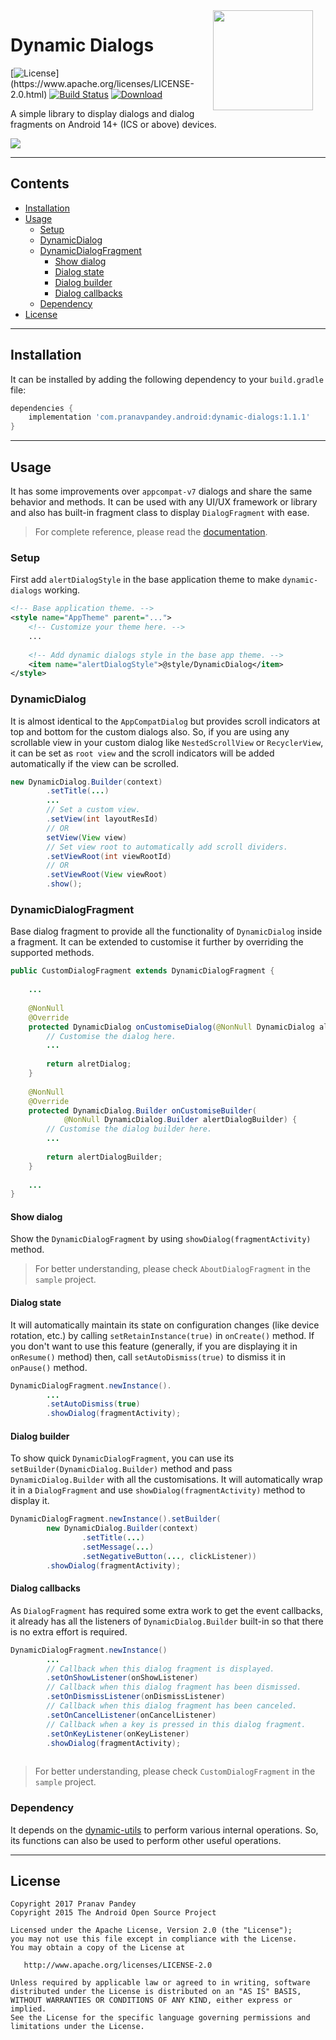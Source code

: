 <img src="https://raw.githubusercontent.com/pranavpandey/dynamic-dialogs/master/graphics/dynamic-dialogs.png" width="160" height="160" align="right" hspace="20">

# Dynamic Dialogs

[![License](https://img.shields.io/badge/license-Apache%202-4EB1BA.svg?)](https://www.apache.org/licenses/LICENSE-2.0.html)
[![Build Status](https://travis-ci.org/pranavpandey/dynamic-dialogs.svg?branch=master)](https://travis-ci.org/pranavpandey/dynamic-dialogs)
[![Download](https://api.bintray.com/packages/pranavpandey/android/dynamic-dialogs/images/download.svg)](https://bintray.com/pranavpandey/android/dynamic-dialogs/_latestVersion)

A simple library to display dialogs and dialog fragments on Android 14+ (ICS or above) devices.

<img src="https://raw.githubusercontent.com/pranavpandey/dynamic-dialogs/master/graphics/dynamic-dialogs-preview.png">

---

## Contents

- [Installation](https://github.com/pranavpandey/dynamic-dialogs#installation)
- [Usage](https://github.com/pranavpandey/dynamic-dialogs#usage)
    - [Setup](https://github.com/pranavpandey/dynamic-dialogs#setup)
    - [DynamicDialog](https://github.com/pranavpandey/dynamic-dialogs#dynamicdialog)
    - [DynamicDialogFragment](https://github.com/pranavpandey/dynamic-dialogs#dynamicdialogfragment)
        - [Show dialog](https://github.com/pranavpandey/dynamic-dialogs#show-dialog)
        - [Dialog state](https://github.com/pranavpandey/dynamic-dialogs#dialog-state)
        - [Dialog builder](https://github.com/pranavpandey/dynamic-dialogs#dialog-builder)
        - [Dialog callbacks](https://github.com/pranavpandey/dynamic-dialogs#dialog-callbacks)
    - [Dependency](https://github.com/pranavpandey/dynamic-dialogs#dependency)
- [License](https://github.com/pranavpandey/dynamic-dialogs#license)

---

## Installation

It can be installed by adding the following dependency to your `build.gradle` file:

```groovy
dependencies {
    implementation 'com.pranavpandey.android:dynamic-dialogs:1.1.1'
}
```

---

## Usage
It has some improvements over `appcompat-v7` dialogs and share the same behavior and methods.
It can be used with any UI/UX framework or library and also has built-in fragment class to display
`DialogFragment` with ease.

> For complete reference, please read the [documentation](https://pranavpandey.github.io/dynamic-dialogs).

### Setup
First add `alertDialogStyle` in the base application theme to make `dynamic-dialogs` working.

```xml
<!-- Base application theme. -->
<style name="AppTheme" parent="...">
    <!-- Customize your theme here. -->
    ...
    
    <!-- Add dynamic dialogs style in the base app theme. -->
    <item name="alertDialogStyle">@style/DynamicDialog</item>
</style>
```

### DynamicDialog
It is almost identical to the `AppCompatDialog` but provides scroll indicators at top and bottom 
for the custom dialogs also. So, if you are using any scrollable view in your custom dialog like
`NestedScrollView` or `RecyclerView`, it can be set as `root view` and the scroll indicators will be 
added automatically if the view can be scrolled.
 
```java
new DynamicDialog.Builder(context)
        .setTitle(...)
        ...
        // Set a custom view.
        .setView(int layoutResId)
        // OR
        setView(View view)
        // Set view root to automatically add scroll dividers.
        .setViewRoot(int viewRootId)
        // OR
        .setViewRoot(View viewRoot)
        .show();
``` 

### DynamicDialogFragment
Base dialog fragment to provide all the functionality of `DynamicDialog` inside a fragment. It can 
be extended to customise it further by overriding the supported methods.

```java
public CustomDialogFragment extends DynamicDialogFragment {
    
    ...
    
    @NonNull
    @Override
    protected DynamicDialog onCustomiseDialog(@NonNull DynamicDialog alertDialog) {
        // Customise the dialog here.
        ...
        
        return alretDialog;
    }
    
    @NonNull
    @Override
    protected DynamicDialog.Builder onCustomiseBuilder(
            @NonNull DynamicDialog.Builder alertDialogBuilder) {
        // Customise the dialog builder here.
        ...
        
        return alertDialogBuilder;
    }
    
    ...
}
```

#### Show dialog
Show the `DynamicDialogFragment` by using `showDialog(fragmentActivity)` method.

>For better understanding, please check `AboutDialogFragment` in the `sample` project.

#### Dialog state
It will automatically maintain its state on configuration changes (like device rotation, etc.) 
by calling `setRetainInstance(true)` in `onCreate()` method. If you don't want to use this feature 
(generally, if you are displaying it in `onResume()` method) then, call `setAutoDismiss(true)` to 
dismiss it in `onPause()` method.

```java
DynamicDialogFragment.newInstance().
        ...
        .setAutoDismiss(true)
        .showDialog(fragmentActivity);

```

#### Dialog builder
To show quick `DynamicDialogFragment`, you can use its `setBuilder(DynamicDialog.Builder)` method
and pass `DynamicDialog.Builder` with all the customisations. It will automatically wrap it in a 
`DialogFragment` and use `showDialog(fragmentActivity)` method to display it.

```java
DynamicDialogFragment.newInstance().setBuilder(
        new DynamicDialog.Builder(context)
                .setTitle(...)
                .setMessage(...)
                .setNegativeButton(..., clickListener))
        .showDialog(fragmentActivity);
```

#### Dialog callbacks
As `DialogFragment` has required some extra work to get the event callbacks, it already has all the 
listeners of `DynamicDialog.Builder` built-in so that there is no extra effort is required.

```java
DynamicDialogFragment.newInstance()
        ...
        // Callback when this dialog fragment is displayed.
        .setOnShowListener(onShowListener)
        // Callback when this dialog fragment has been dismissed.
        .setOnDismissListener(onDismissListener)
        // Callback when this dialog fragment has been canceled.
        .setOnCancelListener(onCancelListener)
        // Callback when a key is pressed in this dialog fragment.
        .setOnKeyListener(onKeyListener)
        .showDialog(fragmentActivity);
        
```

>For better understanding, please check `CustomDialogFragment` in the `sample` project.

### Dependency

It depends on the [dynamic-utils](https://github.com/pranavpandey/dynamic-utils) to perform
various internal operations. So, its functions can also be used to perform other useful operations.

---

## License

    Copyright 2017 Pranav Pandey
    Copyright 2015 The Android Open Source Project

    Licensed under the Apache License, Version 2.0 (the "License");
    you may not use this file except in compliance with the License.
    You may obtain a copy of the License at

       http://www.apache.org/licenses/LICENSE-2.0

    Unless required by applicable law or agreed to in writing, software
    distributed under the License is distributed on an "AS IS" BASIS,
    WITHOUT WARRANTIES OR CONDITIONS OF ANY KIND, either express or implied.
    See the License for the specific language governing permissions and
    limitations under the License.
